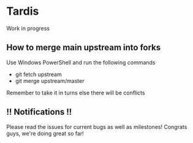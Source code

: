 Tardis
======
Work in progress

## How to merge main upstream into forks

Use Windows PowerShell and run the following commands
* git fetch upstream
* git merge upstream/master

Remember to take it in turns else there will be conflicts

## !! Notifications !! 

Please read the issues for current bugs as well as milestones!
Congrats guys, we're doing great so far!
